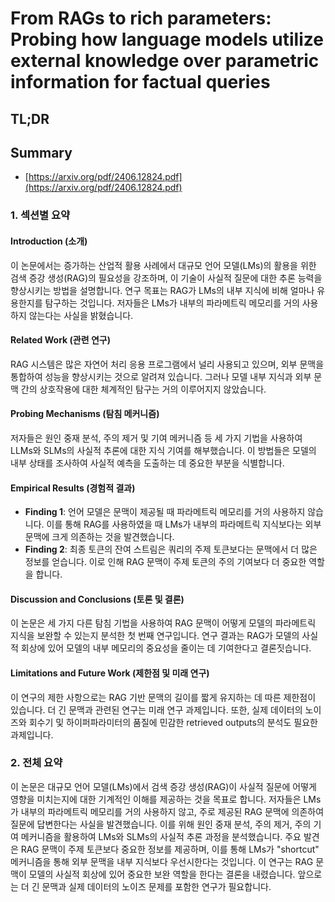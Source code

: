 # From RAGs to rich parameters: Probing how language models utilize external knowledge over parametric information for factual queries
## TL;DR
## Summary
- [https://arxiv.org/pdf/2406.12824.pdf](https://arxiv.org/pdf/2406.12824.pdf)

### 1. 섹션별 요약
#### Introduction (소개)
이 논문에서는 증가하는 산업적 활용 사례에서 대규모 언어 모델(LMs)의 활용을 위한 검색 증강 생성(RAG)의 필요성을 강조하며, 이 기술이 사실적 질문에 대한 추론 능력을 향상시키는 방법을 설명합니다. 연구 목표는 RAG가 LMs의 내부 지식에 비해 얼마나 유용한지를 탐구하는 것입니다. 저자들은 LMs가 내부의 파라메트릭 메모리를 거의 사용하지 않는다는 사실을 밝혔습니다.

#### Related Work (관련 연구)
RAG 시스템은 많은 자연어 처리 응용 프로그램에서 널리 사용되고 있으며, 외부 문맥을 통합하여 성능을 향상시키는 것으로 알려져 있습니다. 그러나 모델 내부 지식과 외부 문맥 간의 상호작용에 대한 체계적인 탐구는 거의 이루어지지 않았습니다.

#### Probing Mechanisms (탐침 메커니즘)
저자들은 원인 중재 분석, 주의 제거 및 기여 메커니즘 등 세 가지 기법을 사용하여 LLMs와 SLMs의 사실적 추론에 대한 지식 기여를 해부했습니다. 이 방법들은 모델의 내부 상태를 조사하여 사실적 예측을 도출하는 데 중요한 부분을 식별합니다.

#### Empirical Results (경험적 결과)
- **Finding 1**: 언어 모델은 문맥이 제공될 때 파라메트릭 메모리를 거의 사용하지 않습니다. 이를 통해 RAG를 사용하였을 때 LMs가 내부의 파라메트릭 지식보다는 외부 문맥에 크게 의존하는 것을 발견했습니다.
- **Finding 2**: 최종 토큰의 잔여 스트림은 쿼리의 주제 토큰보다는 문맥에서 더 많은 정보를 얻습니다. 이로 인해 RAG 문맥이 주제 토큰의 주의 기여보다 더 중요한 역할을 합니다.

#### Discussion and Conclusions (토론 및 결론)
이 논문은 세 가지 다른 탐침 기법을 사용하여 RAG 문맥이 어떻게 모델의 파라메트릭 지식을 보완할 수 있는지 분석한 첫 번째 연구입니다. 연구 결과는 RAG가 모델의 사실적 회상에 있어 모델의 내부 메모리의 중요성을 줄이는 데 기여한다고 결론짓습니다.

#### Limitations and Future Work (제한점 및 미래 연구)
이 연구의 제한 사항으로는 RAG 기반 문맥의 길이를 짧게 유지하는 데 따른 제한점이 있습니다. 더 긴 문맥과 관련된 연구는 미래 연구 과제입니다. 또한, 실제 데이터의 노이즈와 회수기 및 하이퍼파라미터의 품질에 민감한 retrieved outputs의 분석도 필요한 과제입니다.

### 2. 전체 요약
이 논문은 대규모 언어 모델(LMs)에서 검색 증강 생성(RAG)이 사실적 질문에 어떻게 영향을 미치는지에 대한 기계적인 이해를 제공하는 것을 목표로 합니다. 저자들은 LMs가 내부의 파라메트릭 메모리를 거의 사용하지 않고, 주로 제공된 RAG 문맥에 의존하여 질문에 답변한다는 사실을 발견했습니다. 이를 위해 원인 중재 분석, 주의 제거, 주의 기여 메커니즘을 활용하여 LMs와 SLMs의 사실적 추론 과정을 분석했습니다. 주요 발견은 RAG 문맥이 주제 토큰보다 중요한 정보를 제공하며, 이를 통해 LMs가 "shortcut" 메커니즘을 통해 외부 문맥을 내부 지식보다 우선시한다는 것입니다. 이 연구는 RAG 문맥이 모델의 사실적 회상에 있어 중요한 보완 역할을 한다는 결론을 내렸습니다. 앞으로는 더 긴 문맥과 실제 데이터의 노이즈 문제를 포함한 연구가 필요합니다.